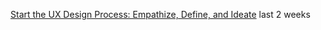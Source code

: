 [Start the UX Design Process: Empathize, Define, and Ideate](https://www.coursera.org/learn/start-ux-design-process?specialization=google-ux-design) last 2 weeks
